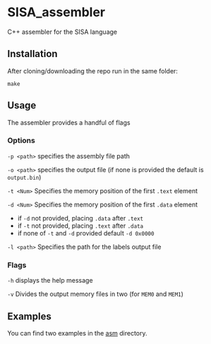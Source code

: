 # SISA_assembler
C++ assembler for the SISA language

## Installation
After cloning/downloading the repo run in the same folder:

    make

## Usage
The assembler provides a handful of flags

### Options

`-p <path>` specifies the assembly file path

`-o <path>` specifies the output file (if none is provided the default is `output.bin`)

`-t <Num>`    Specifies the memory position of the first `.text` element 

`-d <Num>`    Specifies the memory position of the first `.data` element 
* if `-d` not provided, placing `.data` after `.text`
* if `-t` not provided, placing `.text` after `.data`
* if none of `-t` and `-d` provided default `-d 0x0000`

`-l <path>`    Specifies the path for the labels output file

### Flags

`-h` displays the help message

`-v`    Divides the output memory files in two (for `MEM0` and `MEM1`)

## Examples
You can find two examples in the [asm](./asm) directory.
